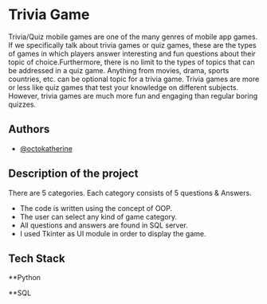 
# Trivia Game
Trivia/Quiz mobile games are one of the many genres of mobile app games. If we specifically talk about trivia games 
or quiz games, these are the types of games in which players answer interesting and fun questions about their topic of 
choice.Furthermore, there is no limit to the types of topics that can be addressed in a quiz game. Anything from movies,
drama, sports countries, etc. can be optional topic for a trivia game. Trivia games are more or less like quiz games 
that test your knowledge on different subjects. However, trivia games are much more fun and engaging than regular boring quizzes.




## Authors

- [@octokatherine](https://github.com/mikiyasalehegn)


## Description of the project

There are 5 categories. Each category consists of 5 questions & Answers.

- The code is written using the concept of OOP.
- The user can select any kind of game category.
- All questions and answers are found in SQL server.
- I used Tkinter as UI module in order to display the game.



## Tech Stack

**Python

**SQL

